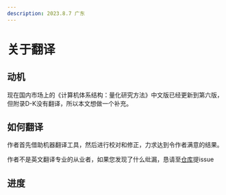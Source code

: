 ```yaml
---
description: 2023.8.7 广东
---
```


# 关于翻译

## 动机

现在国内市场上的《计算机体系结构：量化研究方法》中文版已经更新到第六版，但附录D-K没有翻译，所以本文想做一个补充。

## 如何翻译

作者首先借助机器翻译工具，然后进行校对和修正，力求达到令作者满意的结果。

作者不是英文翻译专业的从业者，如果您发现了什么纰漏，恳请至[仓库]([https://github.com/gzzyyxh/Computer-Architecture-A-Quantitative-Approach-CN-appendix-D-K)提issue

## 进度

